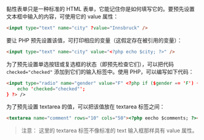 黏性表单只是一种标准的 HTML 表单，它能记住你是如何填写它的。要预先设置文本框中输入的内容，可使用它的 value 属性：

```html
<input type="text" name="city" ?value="Innsbruck" />
```

要让 PHP 预先设置该值，可打印相应的变量（这假定存在被引用的变量）：

```html
<input type="text" name="city" value="<?php echo $city; ?>" />
```

为了预先设置单选按钮或复选框的状态（即预先检查它们），可以把代码 `checked="checked"` 添加到它们的输入标签中。使用 PHP，可以编写如下代码：

```html
<input type="radio" name="gender" value="F" <?php if ($gender == 'F') {
    echo 'checked="checked"';
} ?> />
```

为了预先设置 textarea 的值，可以把该值放在 textarea 标签之间：

```html
<textarea name="comment" rows="10" cols="50"><?php eecho $comments; ?></textarea>
```

> 注意： 这里的 textarea 标签不像标准的 text 输入框那样具有 value 属性。

